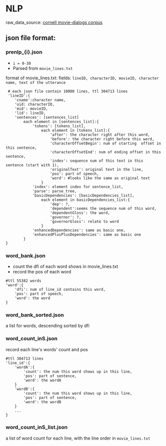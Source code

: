 # NLP

raw_data_source: [cornell movie-dialogs corpus](https://www.cs.cornell.edu/~cristian/Cornell_Movie-Dialogs_Corpus.html)

## json file format:
### prenlp_{i}.json

* ```i = 0-30```
* Parsed from ```movie_lines.txt```

 format of movie_lines.txt:
 fields: 
 ```lineID, characterID, movieID, character name, text of the utterance```
```
 # each json file contain 10000 lines, ttl 304713 lines
 'lineID':{
 	'cname':character name,
	'uid: characterID,
	'mid': movieID,
	'lid': lineID,
	'sentences': [sentences_list]
		each element in [sentences_list]:{
			'tokens': [tokens_list],
				each element in [tokens_list]:{
					'after': the character right after this word,
					'before': the character right before this word,
					'characterOffsetBegin': num of starting  offset in this sentence,
					'characterOffsetEnd': num of ending offset in this sentence,
					'index': sequence num of this text in this sentence (start with 1),
					'originalText': original text in the line,
					'pos': part of speech,
					'word': #looks like the same as original text
				}
			'index': element index for sentence_list,
			'parse': parse_tree,
			'basicDependencies': [basicDependencies_list],
				each element in basicDependencies_list:{
					'dep': ?,
					'dependent':seems the sequence num of this word,
					'dependentGloss': the word,
					'governor': ?,
					'governorGloss': relate to word
				}
			'enhancedDependencies': same as basic one,
			'enhancedPlusPlusDependencies': same as basic one
		}
}
```
### word_bank.json
* count the dfi of each word shows in movie_lines.txt
* record the pos of each word
```
#ttl 55382 words
'word':{
	'dfi': num of line_id contains this word,
	'pos': part of speech,
	'word': the word
}
```
### word_bank_sorted.json
a list for words, descending sorted by dfi

### word_count_inS.json
record each line's words' count and pos
```
#ttl 304713 lines
'line_id':{
	'wordA':{
		'count': the num this word shows up in this line,
		'pos': part of sentence,
		'word': the wordA
	}
	'wordB':{
		'count': the num this word shows up in this line,
		'pos': part of sentence,
		'word': the wordB
	}
	...
}
```
### word_count_inS_list.json
a list of word count for each line, with the line order in ```movie_lines.txt```
